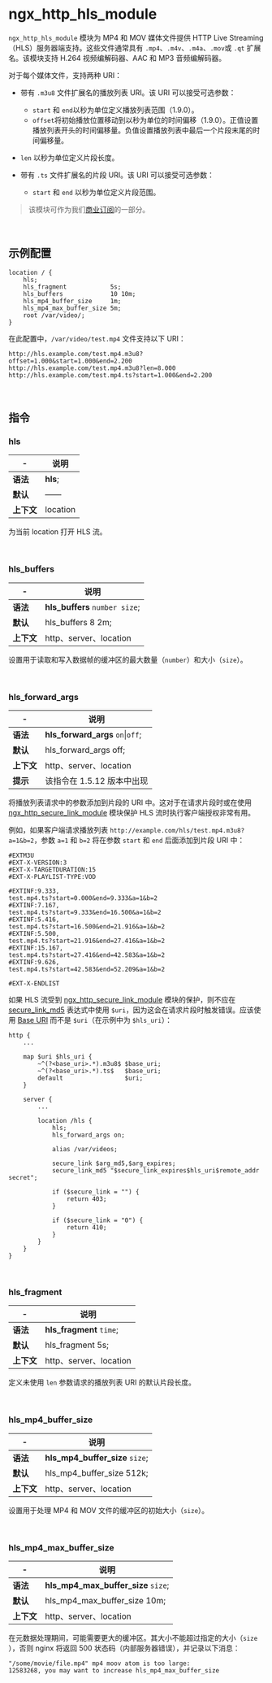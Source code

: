 # ngx_http_hls_module

  
​`ngx_http_hls_module`​ 模块为 MP4 和 MOV 媒体文件提供 HTTP Live Streaming（HLS）服务器端支持。这些文件通常具有 `.mp4`​、`.m4v`​、`.m4a`​、`.mov`​ 或 `.qt`​ 扩展名。该模块支持 H.264 视频编解码器、AAC 和 MP3 音频编解码器。

对于每个媒体文件，支持两种 URI：

- 带有 `.m3u8`​ 文件扩展名的播放列表 URI。该 URI 可以接受可选参数：

  - ​`start`​ 和 `end`​ 以秒为单位定义播放列表范围（1.9.0）。
  - ​`offset`​ 将初始播放位置移动到以秒为单位的时间偏移（1.9.0）。正值设置播放列表开头的时间偏移量。负值设置播放列表中最后一个片段末尾的时间偏移量。
- ​`len`​ 以秒为单位定义片段长度。
- 带有 `.ts`​ 文件扩展名的片段 URI。该 URI 可以接受可选参数：

  - ​`start`​ 和 `end`​ 以秒为单位定义片段范围。

> 该模块可作为我们[商业订阅](http://nginx.com/products/?_ga=2.248085959.1917722686.1520954456-1859001452.1520648382)的一部分。

‍

## 示例配置

```
location / {
    hls;
    hls_fragment            5s;
    hls_buffers             10 10m;
    hls_mp4_buffer_size     1m;
    hls_mp4_max_buffer_size 5m;
    root /var/video/;
}
```

在此配置中，`/var/video/test.mp4`​ 文件支持以下 URI：

```
http://hls.example.com/test.mp4.m3u8?offset=1.000&start=1.000&end=2.200
http://hls.example.com/test.mp4.m3u8?len=8.000
http://hls.example.com/test.mp4.ts?start=1.000&end=2.200
```

‍

## 指令

### hls

|-|说明|
| ---| ----------|
|**语法**|**hls**;|
|**默认**|——|
|**上下文**|location|

为当前 location 打开 HLS 流。

‍

### hls\_buffers

|-|说明|
| ---| ------------------------|
|**语法**|**hls_buffers** `number size`​;|
|**默认**|hls\_buffers 8 2m;|
|**上下文**|http、server、location|

设置用于读取和写入数据帧的缓冲区的最大数量（`number`​）和大小（`size`​）。

‍

### hls\_forward\_args

|-|说明|
| ---| -------------------------------|
|**语法**|**hls_forward_args** `on`​\|`off`​;|
|**默认**|hls\_forward\_args off;|
|**上下文**|http、server、location|
|**提示**|该指令在 1.5.12 版本中出现|

将播放列表请求中的参数添加到片段的 URI 中。这对于在请求片段时或在使用 [ngx_http_secure_link_module](https://docshome.gitbook.io/nginx-docs/he-xin-gong-neng/http/ngx_http_secure_link_module) 模块保护 HLS 流时执行客户端授权非常有用。

例如，如果客户端请求播放列表 `http://example.com/hls/test.mp4.m3u8?a=1&b=2`​，参数 `a=1`​ 和 `b=2`​ 将在参数 `start`​ 和 `end`​ 后面添加到片段 URI 中：

```
#EXTM3U
#EXT-X-VERSION:3
#EXT-X-TARGETDURATION:15
#EXT-X-PLAYLIST-TYPE:VOD

#EXTINF:9.333,
test.mp4.ts?start=0.000&end=9.333&a=1&b=2
#EXTINF:7.167,
test.mp4.ts?start=9.333&end=16.500&a=1&b=2
#EXTINF:5.416,
test.mp4.ts?start=16.500&end=21.916&a=1&b=2
#EXTINF:5.500,
test.mp4.ts?start=21.916&end=27.416&a=1&b=2
#EXTINF:15.167,
test.mp4.ts?start=27.416&end=42.583&a=1&b=2
#EXTINF:9.626,
test.mp4.ts?start=42.583&end=52.209&a=1&b=2

#EXT-X-ENDLIST
```

如果 HLS 流受到 [ngx_http_secure_link_module](https://docshome.gitbook.io/nginx-docs/he-xin-gong-neng/http/ngx_http_secure_link_module) 模块的保护，则不应在 [secure_link_md5](https://docshome.gitbook.io/nginx-docs/he-xin-gong-neng/http/ngx_http_secure_link_module#secure_link_md5) 表达式中使用 `$uri`​，因为这会在请求片段时触发错误。应该使用 [Base URI](https://docshome.gitbook.io/nginx-docs/he-xin-gong-neng/http/ngx_http_map_module#map) 而不是 `$uri`​（在示例中为 `$hls_uri`​）：

```
http {
    ...

    map $uri $hls_uri {
        ~^(?<base_uri>.*).m3u8$ $base_uri;
        ~^(?<base_uri>.*).ts$   $base_uri;
        default                 $uri;
    }

    server {
        ...

        location /hls {
            hls;
            hls_forward_args on;

            alias /var/videos;

            secure_link $arg_md5,$arg_expires;
            secure_link_md5 "$secure_link_expires$hls_uri$remote_addr secret";

            if ($secure_link = "") {
                return 403;
            }

            if ($secure_link = "0") {
                return 410;
            }
        }
    }
}
```

‍

### hls\_fragment

|-|说明|
| ---| ------------------------|
|**语法**|**hls_fragment** `time`​;|
|**默认**|hls\_fragment 5s;|
|**上下文**|http、server、location|

定义未使用 `len`​ 参数请求的播放列表 URI 的默认片段长度。

‍

### hls\_mp4\_buffer\_size

|-|说明|
| ---| ---------------------------------------|
|**语法**|**hls_mp4_buffer_size** `size`​;|
|**默认**|hls\_mp4\_buffer\_size 512k;|
|**上下文**|http、server、location|

设置用于处理 MP4 和 MOV 文件的缓冲区的初始大小（`size`​）。

‍

### hls\_mp4\_max\_buffer\_size

|-|说明|
| ---| ----------------------------------------------|
|**语法**|**hls_mp4_max_buffer_size** `size`​;|
|**默认**|hls\_mp4\_max\_buffer\_size 10m;|
|**上下文**|http、server、location|

在元数据处理期间，可能需要更大的缓冲区。其大小不能超过指定的大小（`size`​），否则 nginx 将返回 500 状态码（内部服务器错误），并记录以下消息：

```
"/some/movie/file.mp4" mp4 moov atom is too large:
12583268, you may want to increase hls_mp4_max_buffer_size
```
